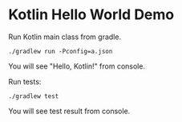 Kotlin Hello World Demo
=======================

Run Kotlin main class from gradle.

```
./gradlew run -Pconfig=a.json
```

You will see "Hello, Kotlin!" from console.

Run tests:

```
./gradlew test
```

You will see test result from console.


